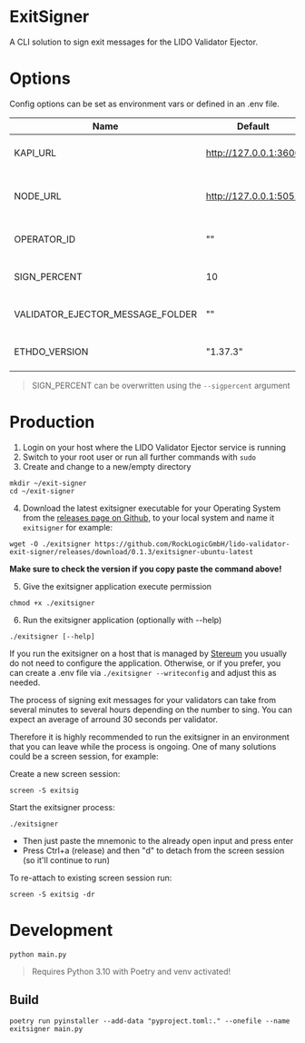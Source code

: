 # ExitSigner

A CLI <!-- and Docker--> solution to sign exit messages for the LIDO Validator Ejector.

# Options

Config options can be set as environment vars or defined in an .env file.

| Name                             | Default               | Required | Description                                                   |
| -------------------------------- | --------------------- | -------- | ------------------------------------------------------------- |
| KAPI_URL                         | http://127.0.0.1:3600 | Yes      | The URL to your KAPI service (usually http://127.0.0.1:3600)  |
| NODE_URL                         | http://127.0.0.1:5052 | Yes      | The URL to your Beacon Node (auto-detected for Stereum users) |
| OPERATOR_ID                      | ""                    | Yes      | Your LIDO Operator ID (auto-detected for Stereum users)       |
| SIGN_PERCENT                     | 10                    | No       | Percent of operators validators to sign exit messages for     |
| VALIDATOR_EJECTOR_MESSAGE_FOLDER | ""                    | No       | Path to exit messages (auto-detected for Stereum users)       |
| ETHDO_VERSION                    | "1.37.3"              | No       | Version of ethdo executable to use for signing                |

> SIGN_PERCENT can be overwritten using the `--sigpercent` argument

# Production

1. Login on your host where the LIDO Validator Ejector service is running
2. Switch to your root user or run all further commands with `sudo`
3. Create and change to a new/empty directory

```
mkdir ~/exit-signer
cd ~/exit-signer
```

4. Download the latest exitsigner executable for your Operating System from the [releases page on Github](https://github.com/RockLogicGmbH/lido-validator-exit-signer/releases), to your local system and name it `exitsigner` for example:

```
wget -O ./exitsigner https://github.com/RockLogicGmbH/lido-validator-exit-signer/releases/download/0.1.3/exitsigner-ubuntu-latest
```
**Make sure to check the version if you copy paste the command above!**

5. Give the exitsigner application execute permission

```
chmod +x ./exitsigner
```

6. Run the exitsigner application (optionally with --help)

```
./exitsigner [--help]
```

If you run the exitsigner on a host that is managed by [Stereum](https://github.com/stereum-dev/ethereum-node) you usually do not need to configure the application. Otherwise, or if you prefer, you can create a .env file via `./exitsigner --writeconfig` and adjust this as needed.

The process of signing exit messages for your validators can take from several minutes to several hours depending on the number to sing. You can expect an average of arround 30 seconds per validator.

Therefore it is highly recommended to run the exitsigner in an environment that you can leave while the process is ongoing. One of many solutions could be a screen session, for example:

Create a new screen session:

```
screen -S exitsig
```

Start the exitsigner process:

```
./exitsigner
```

- Then just paste the mnemonic to the already open input and press enter
- Press Ctrl+a (release) and then "d" to detach from the screen session (so it'll continue to run)

To re-attach to existing screen session run:

```
screen -S exitsig -dr
```

# Development

```
python main.py
```

> Requires Python 3.10 with Poetry and venv activated!

## Build

```
poetry run pyinstaller --add-data "pyproject.toml:." --onefile --name exitsigner main.py
```
